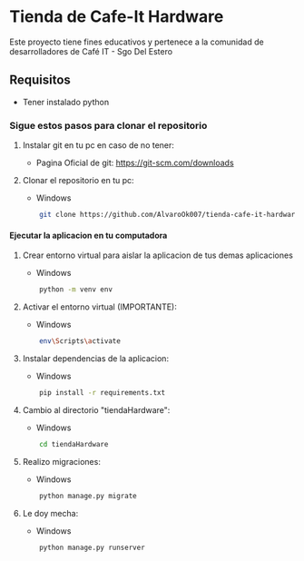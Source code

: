 # Tienda de Cafe-It Hardware 

Este proyecto tiene fines educativos y pertenece a la comunidad de desarrolladores de Café IT - Sgo Del Estero

## Requisitos 

* Tener instalado python

### Sigue estos pasos para clonar el repositorio

1. Instalar git en tu pc en caso de no tener:

    * Pagina Oficial de git: https://git-scm.com/downloads

2. Clonar el repositorio en tu pc:
    
    * Windows
    ```bash
        git clone https://github.com/AlvaroOk007/tienda-cafe-it-hardware-sgo-django.git
    ```

#### Ejecutar la aplicacion en tu computadora

1. Crear entorno virtual para aislar la aplicacion de tus demas aplicaciones

    * Windows
    ```bash
        python -m venv env
    ```

2. Activar el entorno virtual (IMPORTANTE):

    * Windows
    ```bash
        env\Scripts\activate
    ```
3. Instalar dependencias de la aplicacion: 

    * Windows
    ```bash
        pip install -r requirements.txt
    ```

4. Cambio al directorio "tiendaHardware":

    * Windows
    ```bash
        cd tiendaHardware
    ```

5. Realizo migraciones:

    * Windows
    ```bash
        python manage.py migrate
    ```

6. Le doy mecha:

    * Windows
    ```bash
        python manage.py runserver
    ```
    